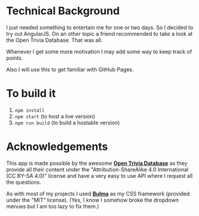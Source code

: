 # Technical Background
I just needed something to entertain me for one or two days. So I decided to try out AngularJS. On an other topic a friend recommended to take a look at the Open Trivia Database. That was all.

Whenever I get some more motivation I may add some way to keep track of points.

Also I will use this to get familiar with GitHub Pages.

# To build it
1. `npm install`
2. `npm start` (to host a live version)
3. `npm run build` (to build a hostable version)

# Acknowledgements
This app is made possible by the awesome <strong><a href="https://opentdb.com">Open Trivia Database</a></strong> as they provide all their content under the "Attribution-ShareAlike 4.0 International (CC BY-SA 4.0)" license and have a very easy to use API where I request all the questions.

As with most of my projects I used <strong><a href="https://bulma.io">Bulma</a></strong> as my CSS framework (provided under the "MIT" license). (Yes, I know I somehow broke the dropdown menues but I am too lazy to fix them.)

